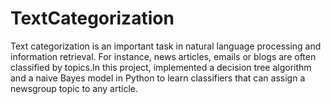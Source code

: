 # TextCategorization
Text categorization is an important task in natural language processing and information retrieval. For instance, news articles, emails or blogs are often classified by topics.In this project, implemented a decision tree algorithm and a naive Bayes model in Python to learn classifiers that can assign a newsgroup topic to any article.
